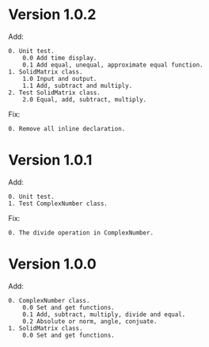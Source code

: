 # Version 1.0.2

Add:

    0. Unit test.
        0.0 Add time display.
        0.1 Add equal, unequal, approximate equal function.
    1. SolidMatrix class.
        1.0 Input and output.
        1.1 Add, subtract and multiply.
    2. Test SolidMatrix class.
        2.0 Equal, add, subtract, multiply.

Fix:

    0. Remove all inline declaration.

# Version 1.0.1

Add:

    0. Unit test.
    1. Test ComplexNumber class.

Fix:

    0. The divide operation in ComplexNumber.

# Version 1.0.0

Add:

    0. ComplexNumber class.
        0.0 Set and get functions.
        0.1 Add, subtract, multiply, divide and equal.
        0.2 Absolute or norm, angle, conjuate.
    1. SolidMatrix class.
        0.0 Set and get functions.

